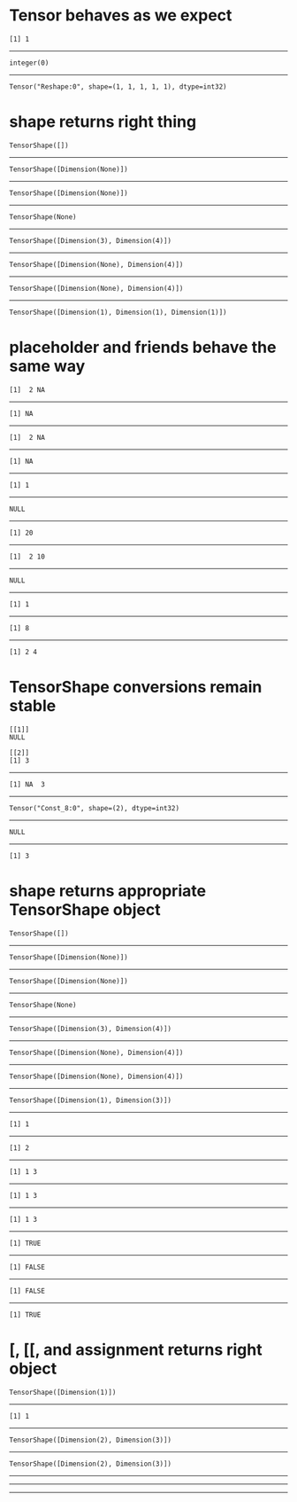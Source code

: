 # Tensor behaves as we expect

    [1] 1

---

    integer(0)

---

    Tensor("Reshape:0", shape=(1, 1, 1, 1, 1), dtype=int32)

# shape returns right thing

    TensorShape([])

---

    TensorShape([Dimension(None)])

---

    TensorShape([Dimension(None)])

---

    TensorShape(None)

---

    TensorShape([Dimension(3), Dimension(4)])

---

    TensorShape([Dimension(None), Dimension(4)])

---

    TensorShape([Dimension(None), Dimension(4)])

---

    TensorShape([Dimension(1), Dimension(1), Dimension(1)])

# placeholder and friends behave the same way

    [1]  2 NA

---

    [1] NA

---

    [1]  2 NA

---

    [1] NA

---

    [1] 1

---

    NULL

---

    [1] 20

---

    [1]  2 10

---

    NULL

---

    [1] 1

---

    [1] 8

---

    [1] 2 4

# TensorShape conversions remain stable

    [[1]]
    NULL
    
    [[2]]
    [1] 3
    

---

    [1] NA  3

---

    Tensor("Const_8:0", shape=(2), dtype=int32)

---

    NULL

---

    [1] 3

# shape returns appropriate TensorShape object

    TensorShape([])

---

    TensorShape([Dimension(None)])

---

    TensorShape([Dimension(None)])

---

    TensorShape(None)

---

    TensorShape([Dimension(3), Dimension(4)])

---

    TensorShape([Dimension(None), Dimension(4)])

---

    TensorShape([Dimension(None), Dimension(4)])

---

    TensorShape([Dimension(1), Dimension(3)])

---

    [1] 1

---

    [1] 2

---

    [1] 1 3

---

    [1] 1 3

---

    [1] 1 3

---

    [1] TRUE

---

    [1] FALSE

---

    [1] FALSE

---

    [1] TRUE

# [, [[, and assignment returns right object

    TensorShape([Dimension(1)])

---

    [1] 1

---

    TensorShape([Dimension(2), Dimension(3)])

---

    TensorShape([Dimension(2), Dimension(3)])

---

    

---

    

---

    

